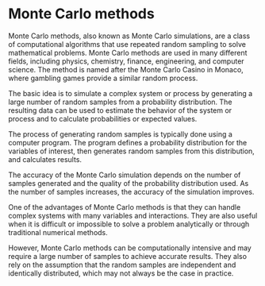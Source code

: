 # Monte Carlo methods

Monte Carlo methods, also known as Monte Carlo simulations, are a class of computational algorithms that use repeated random sampling to solve mathematical problems. Monte Carlo methods are used in many different fields, including physics, chemistry, finance, engineering, and computer science. The method is named after the Monte Carlo Casino in Monaco, where gambling games provide a similar random process.

The basic idea is to simulate a complex system or process by generating a large number of random samples from a probability distribution. The resulting data can be used to estimate the behavior of the system or process and to calculate probabilities or expected values.

The process of generating random samples is typically done using a computer program. The program defines a probability distribution for the variables of interest, then generates random samples from this distribution, and calculates results.

The accuracy of the Monte Carlo simulation depends on the number of samples generated and the quality of the probability distribution used. As the number of samples increases, the accuracy of the simulation improves.

One of the advantages of Monte Carlo methods is that they can handle complex systems with many variables and interactions. They are also useful when it is difficult or impossible to solve a problem analytically or through traditional numerical methods.

However, Monte Carlo methods can be computationally intensive and may require a large number of samples to achieve accurate results. They also rely on the assumption that the random samples are independent and identically distributed, which may not always be the case in practice.
